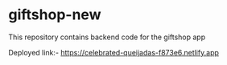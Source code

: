 # giftshop-new

This repository contains backend code for the giftshop app


Deployed link:-  https://celebrated-queijadas-f873e6.netlify.app
